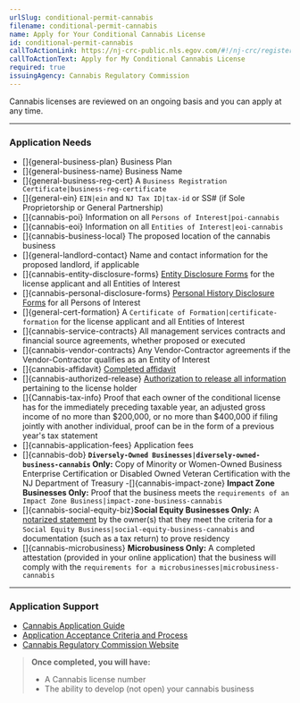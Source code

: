 ```yaml
---
urlSlug: conditional-permit-cannabis
filename: conditional-permit-cannabis
name: Apply for Your Conditional Cannabis License
id: conditional-permit-cannabis
callToActionLink: https://nj-crc-public.nls.egov.com/#!/nj-crc/register
callToActionText: Apply for My Conditional Cannabis License
required: true
issuingAgency: Cannabis Regulatory Commission
---
```

Cannabis licenses are reviewed on an ongoing basis and you can apply at any time.

---

### Application Needs

- []{general-business-plan} Business Plan
- []{general-business-name} Business Name
- []{general-business-reg-cert} A `Business Registration Certificate|business-reg-certificate` 
- []{general-ein} `EIN|ein` and `NJ Tax ID|tax-id` or SS# (if Sole Proprietorship or General Partnership)
- []{cannabis-poi} Information on all `Persons of Interest|poi-cannabis` 
- []{cannabis-eoi} Information on all `Entities of Interest|eoi-cannabis` 
- []{cannabis-business-local} The proposed location of the cannabis business
- []{general-landlord-contact} Name and contact information for the proposed landlord, if applicable
- []{cannabis-entity-disclosure-forms} [Entity Disclosure Forms](https://www.nj.gov/cannabis/documents/businesses/personal-use/CRC%20Entity%20Disclosure%20Form%20Fillable.pdf) for the license applicant and all Entities of Interest
- []{cannabis-personal-disclosure-forms} [Personal History Disclosure Forms](https://www.nj.gov/cannabis/documents/businesses/personal-use/Personal%20History%20Disclosure%20Form.pdf) for all Persons of Interest
- []{general-cert-formation} A `Certificate of Formation|certificate-formation` for the license applicant and all Entities of Interest
- []{cannabis-service-contracts} All management services contracts and financial source agreements, whether proposed or executed
- []{cannabis-vendor-contracts} Any Vendor-Contractor agreements if the Vendor-Contractor qualifies as an Entity of Interest
- []{cannabis-affidavit} [Completed affidavit](https://www.nj.gov/cannabis/documents/businesses/personal-use/Cannabis%20Business%20Applicant%20Affidavit%20Waiver%20Release.pdf)
- []{cannabis-authorized-release} [Authorization to release all information](https://www.nj.gov/cannabis/documents/businesses/personal-use/Personal%20History%20Disclosure%20Form.pdf) pertaining to the license holder
- []{Cannabis-tax-info} Proof that each owner of the conditional license has for the immediately preceding taxable year, an adjusted gross income of no more than $200,000, or no more than $400,000 if filing jointly with another individual, proof can be in the form of a previous year's tax statement
- []{cannabis-application-fees} Application fees
- []{cannabis-dob} **`Diversely-Owned Businesses|diversely-owned-business-cannabis` Only:** Copy of Minority or Women-Owned Business Enterprise Certification or Disabled Owned Veteran Certification with the NJ Department of Treasury
-[]{cannabis-impact-zone} **Impact Zone Businesses Only:** Proof that the business meets the `requirements of an Impact Zone Business|impact-zone-business-cannabis` 
- []{cannabis-social-equity-biz}**Social Equity Businesses Only:**
  A [notarized statement](https://www.nj.gov/cannabis/documents/businesses/personal-use/Certification%20of%20SEB%20FINAL%2012.13.21.pdf) by the owner(s) that they meet the criteria for a `Social Equity Business|social-equity-business-cannabis` and documentation (such as a tax return) to prove residency
- []{cannabis-microbusiness} **Microbusiness Only:** A completed attestation (provided in your online application) that the business will comply with the `requirements for a microbusinesses|microbusiness-cannabis` 

---

### Application Support

* [Cannabis Application Guide](https://www.nj.gov/cannabis/documents/businesses/personal-use/Application%20Guide.pdf)
* [Application Acceptance Criteria and Process](https://www.nj.gov/cannabis/documents/businesses/personal-use/Final%20Notice%20of%20Application%20Acceptance.pdf)
* [Cannabis Regulatory Commission Website](https://www.nj.gov/cannabis/businesses/index.shtml)

> **Once completed, you will have:**
>
> - A Cannabis license number
> - The ability to develop (not open) your cannabis business
